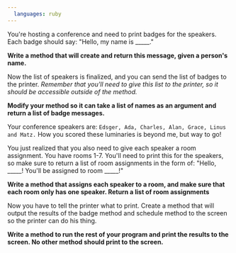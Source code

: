 ```yaml
---
  languages: ruby
---
```


You're hosting a conference and need to print badges for the speakers. Each badge should say: "Hello, my name is _____."

**Write a method that will create and return this message, given a person's name.**

Now the list of speakers is finalized, and you can send the list of badges to the printer. *Remember that you'll need to give this list to the printer, so it should be accessible outside of the method.*

**Modify your method so it can take a list of names as an argument and return a list of badge messages.** 

Your conference speakers are: `Edsger, Ada, Charles, Alan, Grace, Linus and Matz.` How you scored these luminaries is beyond me, but way to go!

You just realized that you also need to give each speaker a room assignment. You have rooms 1-7. You'll need to print this for the speakers, so make sure to return a list of room assignments in the form of: "Hello, _____! You'll be assigned to room _____!"

**Write a method that assigns each speaker to a room, and make sure that each room only has one speaker. Return a list of room assignments** 

Now you have to tell the printer what to print. Create a method that will output the results of the badge method and schedule method to the screen so the printer can do his thing.

**Write a method to run the rest of your program and print the results to the screen. No other method should print to the screen.**


